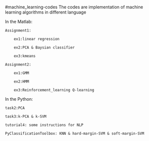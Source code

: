 #machine_learning-codes
The codes are implementation of machine learning algorithms in different language

In the Matlab:

    Assignment1:
    
        ex1:linear regression
        
        ex2:PCA & Baysian classifier
        
        ex3:kmeans
        
    Assignment2:
    
        ex1:GMM
        
        ex2:HMM
        
        ex3:Reinforcement_learning Q-learning
        
In the Python:

    task2:PCA
    
    task3:k-PCA & k-SVM
    
    tutorial4: some instructions for NLP
    
    PyClassificationToolbox: KNN & hard-margin-SVM & soft-margin-SVM
    

